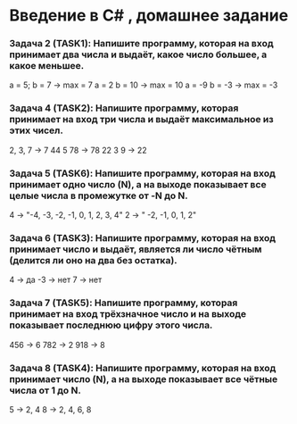 # Введение в C# , домашнее задание



### Задача 2 (**TASK1**): Напишите программу, которая на вход принимает два числа и выдаёт, какое число большее, а какое меньшее.

a = 5; b = 7 -> max = 7
a = 2 b = 10 -> max = 10
a = -9 b = -3 -> max = -3

### Задача 4 (**TASK2**): Напишите программу, которая принимает на вход три числа и выдаёт максимальное из этих чисел.

2, 3, 7 -> 7
44 5 78 -> 78
22 3 9 -> 22

### Задача 5 (**TASK6**): Напишите программу, которая на вход принимает одно число (N), а на выходе показывает все целые числа в промежутке от -N до N.
4 -> "-4, -3, -2, -1, 0, 1, 2, 3, 4"
2 -> " -2, -1, 0, 1, 2"

### Задача 6 (**TASK3**): Напишите программу, которая на вход принимает число и выдаёт, является ли число чётным (делится ли оно на два без остатка).

4 -> да
-3 -> нет
7 -> нет


### Задача 7 (**TASK5**): Напишите программу, которая принимает на вход трёхзначное число и на выходе показывает последнюю цифру этого числа.
456 -> 6
782 -> 2
918 -> 8

### Задача 8 (**TASK4**): Напишите программу, которая на вход принимает число (N), а на выходе показывает все чётные числа от 1 до N.

5 -> 2, 4
8 -> 2, 4, 6, 8
